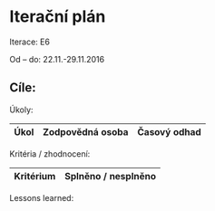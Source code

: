 
<h1>Iterační plán</h1>
Iterace: E6 

Od – do: 22.11.-29.11.2016


Cíle:
-

Úkoly:

|Úkol|	Zodpovědná osoba|	Časový odhad|
|---|---|---|


Kritéria / zhodnocení:

|Kritérium	|Splněno / nesplněno|
|---|---|



Lessons learned:
